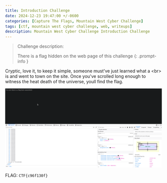 ```yaml
---
title: Introduction Challenge
date: 2024-12-23 19:47:00 +/-0600
categories: [Capture The Flags, Mountain West Cyber Challenge]
tags: [ctf, mountain west cyber challenge, web, writeups]
description: Mountain West Cyber Challenge Introduction Challenge
---
```


> Challenge description:
>
> There is a flag hidden on the web page of this challenge
{: .prompt-info }

Cryptic, love it, to keep it simple, someone must've just learned what a &lt;br&gt; is and went to town on the site. Once you've scrolled long enough to witness the heat death of the universe, youll find the flag.

![the flag, and too many &lt;br&gt;'s](/assets/img/mwcc-2024/introduction-challenge/image0.png)

FLAG: `CTF{c96f130f}`